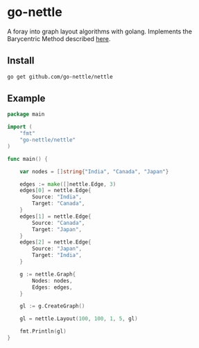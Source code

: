 # go-nettle

A foray into graph layout algorithms with golang. Implements the Barycentric Method described [here](http://cs.brown.edu/people/rtamassi/gdhandbook/chapters/force-directed.pdf). 

## Install

```bash
go get github.com/go-nettle/nettle
```

## Example

```go
package main

import (
	"fmt"
	"go-nettle/nettle"
)

func main() {

	var nodes = []string{"India", "Canada", "Japan"}

	edges := make([]nettle.Edge, 3)
	edges[0] = nettle.Edge{
		Source: "India",
		Target: "Canada",
	}
	edges[1] = nettle.Edge{
		Source: "Canada",
		Target: "Japan",
	}
	edges[2] = nettle.Edge{
		Source: "Japan",
		Target: "India",
	}

	g := nettle.Graph{
		Nodes: nodes,
		Edges: edges,
	}

	gl := g.CreateGraph()

	gl = nettle.Layout(100, 100, 1, 5, gl)

	fmt.Println(gl)
}
```
